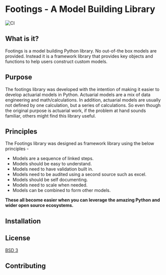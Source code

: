 # Footings - A Model Building Library

![CI](https://github.com/dustindall/footings-core/workflows/CI/badge.svg)


## What is it?

Footings is a model building Python library. No out-of-the box models are provided. Instead it is a framework library that provides key objects and functions to help users  construct custom models.

## Purpose

The footings library was developed with the intention of making it easier to develop actuarial models in Python. Actuarial models are a mix of data engineering and math/calculations. In addition, actuarial models are usually not defined by one calculation, but a series of calculations. So even though the original purpose is actuarial work, if the problem at hand sounds familiar, others might find this library useful.

## Principles

The Footings library was designed as framework library using the below principles -

- Models are a sequence of linked steps.
- Models should be easy to understand.
- Models need to have validation built in.
- Models need to be audited using a second source such as excel.
- Models should be self documenting.
- Models need to scale when needed.
- Models can be combined to form other models.

**These all become easier when you can leverage the amazing Python and wider open source ecosystems.**

## Installation


## License
[BSD 3](LICENSE)

## Contributing

